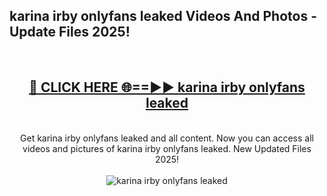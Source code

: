 <h2>karina irby onlyfans leaked Videos And Photos - Update Files 2025!</h2>
<br>
<div align="center">
<h2><a href="https://linkcuts.com/hfmhzwbr" rel="nofollow">🔴 CLICK HERE 🌐==►► karina irby onlyfans leaked</a></h2>
<br>
Get karina irby onlyfans leaked and all content. Now you can access all videos and pictures of karina irby onlyfans leaked. New Updated Files 2025!
<br>
<br>
<a href="https://linkcuts.com/hfmhzwbr" rel="nofollow" data-target="animated-image.originalLink"><img src="https://i.ibb.co.com/WyWwxjT/player-gif2.gif" alt="karina irby onlyfans leaked" style="max-width: 100%; display: inline-block;" data-target="animated-image.originalImage"></a>
</div>
<br>